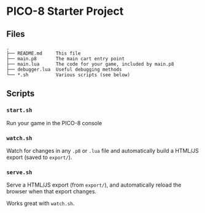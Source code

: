 # PICO-8 Starter Project

## Files

```
.
├── README.md     This file
├── main.p8       The main cart entry point
├── main.lua      The code for your game, included by main.p8
├── debugger.lua  Useful debugging methods
└── *.sh          Various scripts (see below)
```

## Scripts

### `start.sh`

Run your game in the PICO-8 console

### `watch.sh`

Watch for changes in any `.p8` or `.lua` file and automatically build a HTML/JS
export (saved to `export/`).

### `serve.sh`

Serve a HTML/JS export (from `export/`), and automatically reload the browser
when that export changes.

Works great with `watch.sh`.
